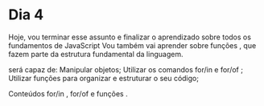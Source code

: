 # Dia 4

Hoje, vou terminar esse assunto e finalizar o aprendizado sobre todos os fundamentos de JavaScript
Vou também vai aprender sobre funções , que fazem parte da estrutura fundamental da linguagem.

será capaz de:
Manipular objetos;
Utilizar os comandos for/in e for/of ;
Utilizar funções para organizar e estruturar o seu código;

Conteúdos
for/in , for/of e funções .